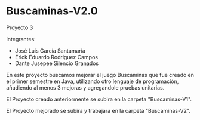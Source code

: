 # Buscaminas-V2.0
Proyecto 3 

Integrantes: 
  - José Luis García Santamaría
  - Erick Eduardo Rodriguez Campos
  - Dante Jusepee Silencio Granados
 
En este proyecto buscamos mejorar el juego Buscaminas que fue creado en el primer semestre en Java,
utilizando otro lenguaje de programación, añadiendo al menos 3 mejoras y agregandole pruebas unitarias.

El Proyecto creado anteriormente se subira en la carpeta "Buscaminas-V1".

El Proyecto mejorado se subira y trabajara en la carpeta "Buscaminas-V2". 

